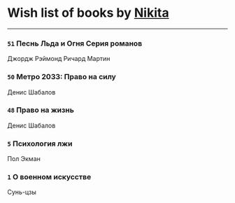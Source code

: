 # Wish list of books by [Nikita](http://vk.com/id100684315)
---

### `51` Песнь Льда и Огня Серия романов
Джордж Рэймонд Ричард Мартин

### `50` Метро 2033: Право на силу
Денис Шабалов

### `48` Право на жизнь
Денис Шабалов

### `5` Психология лжи
Пол Экман

### `1` О военном искусстве
Сунь-цзы

